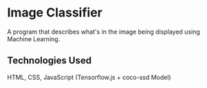 # Image Classifier

A program that describes what's in the image being displayed using Machine Learning.

## Technologies Used

HTML, CSS, JavaScript (Tensorflow.js + coco-ssd Model)
